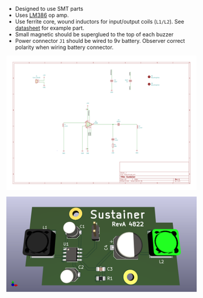 - Designed to use SMT parts
- Uses [LM386](datasheets/lm386.pdf) op amp.
- Use ferrite core, wound inductors for input/output coils (`L1/L2`). See [datasheet](datasheets/2108131830_SXN-Shun-Xiang-Nuo-Elec-SMNR6028-4R7MT_C266428.pdf) for example part.
- Small magnetic should be superglued to the top of each buzzer
- Power connector `J1` should be wired to 9v battery. Observer correct polarity when wiring battery connector.


![](docs/Ebow.svg)

![](docs/Ebow.png)
